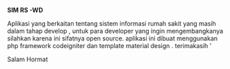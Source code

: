 **SIM RS  -WD**

Aplikasi yang berkaitan tentang sistem informasi rumah sakit yang masih dalam tahap develop , untuk para developer yang ingin mengembangkanya silahkan karena ini sifatnya open source.
aplikasi ini dibuat menggunakan php framework codeigniter dan template material design .
terimakasih '

Salam Hormat 
